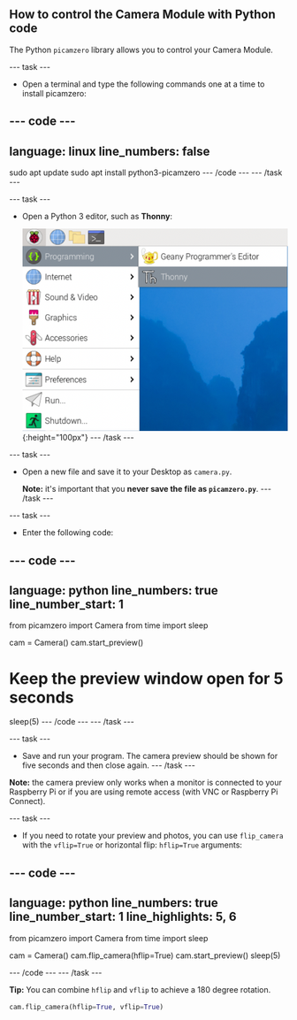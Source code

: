 ## How to control the Camera Module with Python code

The Python `picamzero` library allows you to control your Camera Module. 

--- task ---
- Open a terminal and type the following commands one at a time to install picamzero:

--- code ---
---
language: linux
line_numbers: false
---
sudo apt update
sudo apt install python3-picamzero
--- /code ---
--- /task ---

--- task ---
- Open a Python 3 editor, such as **Thonny**:

    ![Open Thonny](images/thonny-app-menu.png){:height="100px"}
--- /task ---

--- task ---
- Open a new file and save it to your Desktop as `camera.py`. 

    **Note:** it's important that you **never save the file as `picamzero.py`**.
--- /task ---

--- task ---
- Enter the following code:

--- code ---
---
language: python
line_numbers: true
line_number_start: 1
---

from picamzero import Camera
from time import sleep

cam = Camera()
cam.start_preview()
# Keep the preview window open for 5 seconds
sleep(5)
--- /code ---
--- /task ---

--- task ---
- Save and run your program. The camera preview should be shown for five seconds and then close again. 
--- /task ---

**Note:** the camera preview only works when a monitor is connected to your Raspberry Pi or if you are using remote access (with VNC or Raspberry Pi Connect).

--- task ---
- If you need to rotate your preview and photos, you can use `flip_camera` with the `vflip=True` or horizontal flip: `hflip=True` arguments:

--- code ---
---
language: python
line_numbers: true
line_number_start: 1
line_highlights: 5, 6
---
from picamzero import Camera
from time import sleep

cam = Camera()
cam.flip_camera(hflip=True)
cam.start_preview()
sleep(5)

--- /code ---
--- /task ---


**Tip:** You can combine `hflip` and `vflip` to achieve a 180 degree rotation.

```python
cam.flip_camera(hflip=True, vflip=True)
``` 
